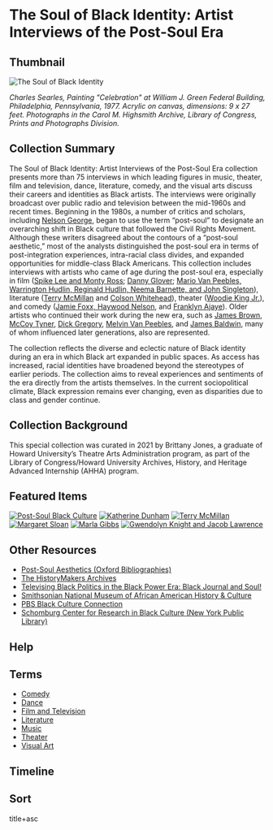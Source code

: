 # The Soul of Black Identity: Artist Interviews of the Post-Soul Era

## Thumbnail

![The Soul of Black Identity](https://s3.amazonaws.com/americanarchive.org/special-collections/soulofblackidentity.png "The Soul of Black Identity") 

*Charles Searles, Painting "Celebration" at William J. Green Federal Building, Philadelphia, Pennsylvania, 1977. Acrylic on canvas, dimensions: 9 x 27 feet. Photographs in the Carol M. Highsmith Archive, Library of Congress, Prints and Photographs Division.*

## Collection Summary

The Soul of Black Identity: Artist Interviews of the Post-Soul Era collection presents more than 75 interviews in which leading figures in music, theater, film and television, dance, literature, comedy, and the visual arts discuss their careers and identities as Black artists. The interviews were originally broadcast over public radio and television between the mid-1960s and recent times. Beginning in the 1980s, a number of critics and scholars, including [Nelson George](https://americanarchive.org/catalog/cpb-aacip_293-31cjt22h), began to use the term “post-soul” to designate an overarching shift in Black culture that followed the Civil Rights Movement. Although these writers disagreed about the contours of a “post-soul aesthetic,” most of the analysts distinguished the post-soul era in terms of post-integration experiences, intra-racial class divides, and expanded opportunities for middle-class Black Americans. This collection includes interviews with artists who came of age during the post-soul era, especially in film ([Spike Lee and Monty Ross](https://americanarchive.org/catalog/cpb-aacip-529-vh5cc0w79t); [Danny Glover](https://americanarchive.org/catalog/cpb-aacip-293-472v72kc); [Mario Van Peebles, Warrington Hudlin, Reginald Hudlin, Neema Barnette, and John Singleton](https://americanarchive.org/catalog/cpb-aacip-507-5717m04m6m?start=1884.14&end=3279.55.)), literature ([Terry McMillan](https://americanarchive.org/catalog/cpb-aacip_529-f76639md96) and [Colson Whitehead](https://americanarchive.org/catalog/cpb-aacip-16-6q1sf2mk55)), theater ([Woodie King Jr.](https://americanarchive.org/catalog/cpb-aacip-522-gh9b56f57m)), and comedy ([Jamie Foxx, Haywood Nelson](https://americanarchive.org/catalog/cpb-aacip-529-bk16m34b2h), and [Franklyn Ajaye](https://americanarchive.org/catalog/cpb-aacip_529-6w96689q21)). Older artists who continued their work during the new era, such as [James Brown](https://americanarchive.org/catalog/cpb-aacip_15-9882j68q57), [McCoy Tyner](https://americanarchive.org/catalog/cpb-aacip_529-zk55d8px94), [Dick Gregory](https://americanarchive.org/catalog/cpb-aacip_512-qj77s7jv10), [Melvin Van Peebles](https://americanarchive.org/catalog/cpb-aacip-512-7940r9n099?start=1369.38&end=1684.06), and [James Baldwin](https://americanarchive.org/catalog/cpb-aacip-15-9m03xx2p), many of whom influenced later generations, also are represented.

The collection reflects the diverse and eclectic nature of Black identity during an era in which Black art expanded in public spaces. As access has increased, racial identities have broadened beyond the stereotypes of earlier periods. The collection aims to reveal experiences and sentiments of the era directly from the artists themselves. In the current sociopolitical climate, Black expression remains ever changing, even as disparities due to class and gender continue.

## Collection Background

This special collection was curated in 2021 by Brittany Jones, a graduate of Howard University’s Theatre Arts Administration program, as part of the Library of Congress/Howard University Archives, History, and Heritage Advanced Internship (AHHA) program.

## Featured Items

[![Post-Soul Black Culture](https://s3.amazonaws.com/americanarchive.org/special-collections/cpb-aacip-293-31cjt22h.jpg)](/catalog/cpb-aacip_293-31cjt22h)
[![Katherine Dunham](https://s3.amazonaws.com/americanarchive.org/special-collections/cpb-aacip-507-2804x55077.jpg)](/catalog/cpb-aacip-507-2804x55077)
[![Terry McMillan](https://s3.amazonaws.com/americanarchive.org/special-collections/aapb_tile.jpg)](/catalog/cpb-aacip-529-f76639md96)
[![Margaret Sloan](https://s3.amazonaws.com/americanarchive.org/special-collections/cpb-aacip-81-47rn8v5q.jpg)](/catalog/cpb-aacip-81-47rn8v5q)
[![Marla Gibbs](https://s3.amazonaws.com/americanarchive.org/special-collections/aapb_tile.jpg)](/catalog/cpb-aacip-529-7h1dj59m8f)
[![Gwendolyn Knight and Jacob Lawrence](https://s3.amazonaws.com/americanarchive.org/special-collections/cpb-aacip-cb466bf1eb2.jpg)](/catalog/cpb-aacip-cb466bf1eb2)
 
## Other Resources

- [Post-Soul Aesthetics (Oxford Bibliographies)](https://www.oxfordbibliographies.com/view/document/obo-9780190221911/obo-9780190221911-0012.xml)   
- [The HistoryMakers Archives]( https://www.thehistorymakers.org/) 
- [Televising Black Politics in the Black Power Era: Black Journal and Soul!](https://americanarchive.org/exhibits/black-power) 
- [Smithsonian National Museum of African American History & Culture](https://nmaahc.si.edu/) 
- [PBS Black Culture Connection](http://www.pbs.org/black-culture/home/)
- [Schomburg Center for Research in Black Culture (New York Public Library)]( https://www.nypl.org/locations/schomburg)  

## Help

## Terms 

- [Comedy](https://americanarchive.org/catalog?f%5Baccess_types%5D%5B%5D=online&q=%22This+record+is+part+of+the+Comedy+section+of+the+Souls+of+Black+Identity+special+collection.%22&sort=title+asc)   
- [Dance](https://americanarchive.org/catalog?f%5Baccess_types%5D%5B%5D=online&q=%22This+record+is+part+of+the+Dance+section+of+the+Souls+of+Black+Identity+special+collection.%22&sort=title+asc)   
- [Film and Television](https://americanarchive.org/catalog?f%5Baccess_types%5D%5B%5D=online&q=%22This+record+is+part+of+the+Film+and+Television+section+of+the+Souls+of+Black+Identity+special+collection.%22&sort=title+asc)   
- [Literature](https://americanarchive.org/catalog?f%5Baccess_types%5D%5B%5D=online&q=%22This+record+is+part+of+the+Literature+section+of+the+Souls+of+Black+Identity+special+collection.%22&sort=title+asc)
- [Music](https://americanarchive.org/catalog?f%5Baccess_types%5D%5B%5D=online&q=%22This+record+is+part+of+the+Music+section+of+the+Souls+of+Black+Identity+special+collection.%22&sort=title+asc)   
- [Theater](https://americanarchive.org/catalog?f%5Baccess_types%5D%5B%5D=online&q=%22This+record+is+part+of+the+Theater+section+of+the+Souls+of+Black+Identity+special+collection.%22&sort=title+asc)   
- [Visual Art](https://americanarchive.org/catalog?f%5Baccess_types%5D%5B%5D=online&q=%22This+record+is+part+of+the+Visual+Art+section+of+the+Souls+of+Black+Identity+special+collection.%22&sort=title+asc)   

## Timeline

## Sort

title+asc
